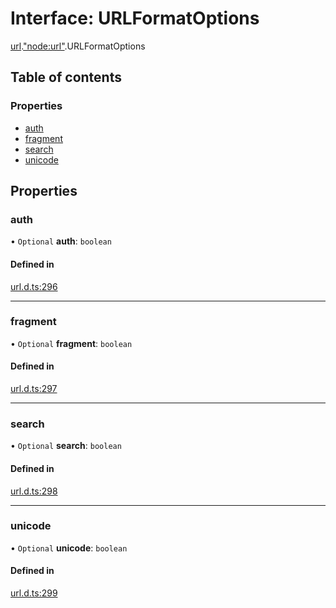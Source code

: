 # Interface: URLFormatOptions

[url](../modules/url.md).["node:url"](../modules/url._node_url_.md).URLFormatOptions

## Table of contents

### Properties

- [auth](url._node_url_.URLFormatOptions.md#auth)
- [fragment](url._node_url_.URLFormatOptions.md#fragment)
- [search](url._node_url_.URLFormatOptions.md#search)
- [unicode](url._node_url_.URLFormatOptions.md#unicode)

## Properties

### auth

• `Optional` **auth**: `boolean`

#### Defined in

[url.d.ts:296](https://github.com/goodcodedev/bun-types/blob/8bd1b3a/url.d.ts#L296)

___

### fragment

• `Optional` **fragment**: `boolean`

#### Defined in

[url.d.ts:297](https://github.com/goodcodedev/bun-types/blob/8bd1b3a/url.d.ts#L297)

___

### search

• `Optional` **search**: `boolean`

#### Defined in

[url.d.ts:298](https://github.com/goodcodedev/bun-types/blob/8bd1b3a/url.d.ts#L298)

___

### unicode

• `Optional` **unicode**: `boolean`

#### Defined in

[url.d.ts:299](https://github.com/goodcodedev/bun-types/blob/8bd1b3a/url.d.ts#L299)
